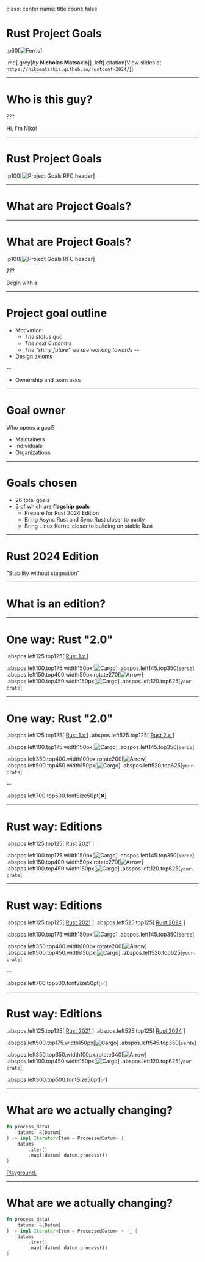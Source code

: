class: center
name: title
count: false

# Rust Project Goals

.p60[![Ferris](./images/ferris.svg)]

.me[.grey[*by* **Nicholas Matsakis**]]
.left[.citation[View slides at `https://nikomatsakis.github.io/rustconf-2024/`]]

---

# Who is this guy?

???

Hi, I'm Niko!

---

# Rust Project Goals

.p100[![Project Goals RFC header](./images/project-goals-rfc.png)]

---

# What are Project Goals?

---

# What are Project Goals?

.p100[![Project Goals RFC header](./images/submission-period.png)]

???

Begin with a 

---

# Project goal outline

* Motivation:
    * *The status quo*
    * *The next 6 months*
    * *The "shiny future" we are working towards*
--
* Design axioms

--
* Ownership and team asks

---

# Goal owner

Who opens a goal?

* Maintainers
* Individuals
* Organizations

---

# Goals chosen

* 26 total goals
* 3 of which are **flagship goals**
    * Prepare for Rust 2024 Edition
    * Bring Async Rust and Sync Rust closer to parity
    * Bring Linux Kernel closer to building on stable Rust

---

# Rust 2024 Edition

"Stability without stagnation"

---

# What is an edition?

---

# One way: Rust "2.0"

.abspos.left125.top125[ <u>Rust 1.x </u> ]

.abspos.left100.top175.width150px[![Cargo](./images/cargo.png)]
.abspos.left145.top350[<code>serde</code>]
.abspos.left150.top400.width50px.rotate270[![Arrow](./images/Arrow.png)]
.abspos.left100.top450.width150px[![Cargo](./images/cargo.png)]
.abspos.left120.top625[<code>your-crate</code>]

---

# One way: Rust "2.0"

.abspos.left125.top125[ <u>Rust 1.x </u> ]
.abspos.left525.top125[ <u>Rust 2.x </u> ]

.abspos.left100.top175.width150px[![Cargo](./images/cargo.png)]
.abspos.left145.top350[<code>serde</code>]

.abspos.left350.top400.width100px.rotate200[![Arrow](./images/Arrow.png)]
.abspos.left500.top450.width150px[![Cargo](./images/cargo.png)]
.abspos.left520.top625[<code>your-crate</code>]

--

.abspos.left700.top500.fontSize50pt[❌]

---

# Rust way: Editions

.abspos.left125.top125[ <u>Rust 2021</u> ]

.abspos.left100.top175.width150px[![Cargo](./images/cargo.png)]
.abspos.left145.top350[<code>serde</code>]
.abspos.left150.top400.width50px.rotate270[![Arrow](./images/Arrow.png)]
.abspos.left100.top450.width150px[![Cargo](./images/cargo.png)]
.abspos.left120.top625[<code>your-crate</code>]

---

# Rust way: Editions

.abspos.left125.top125[ <u>Rust 2021</u> ]
.abspos.left525.top125[ <u>Rust 2024</u> ]

.abspos.left100.top175.width150px[![Cargo](./images/cargo.png)]
.abspos.left145.top350[<code>serde</code>]

.abspos.left350.top400.width100px.rotate200[![Arrow](./images/Arrow.png)]
.abspos.left500.top450.width150px[![Cargo](./images/cargo.png)]
.abspos.left520.top625[<code>your-crate</code>]

--

.abspos.left700.top500.fontSize50pt[✅]

---

# Rust way: Editions

.abspos.left125.top125[ <u>Rust 2021</u> ]
.abspos.left525.top125[ <u>Rust 2024</u> ]

.abspos.left500.top175.width150px[![Cargo](./images/cargo.png)]
.abspos.left545.top350[<code>serde</code>]

.abspos.left350.top350.width100px.rotate340[![Arrow](./images/Arrow.png)]
.abspos.left100.top450.width150px[![Cargo](./images/cargo.png)]
.abspos.left120.top625[<code>your-crate</code>]

.abspos.left300.top500.fontSize50pt[✅]

---

# What are we actually changing?

```rust
fn process_data(
    datums: &[Datum]
) -> impl Iterator<Item = ProcessedDatum> {
    datums
        .iter()
        .map(|datum| datum.process())
}
```

[Playground.](https://play.rust-lang.org/?version=stable&mode=debug&edition=2021&gist=89418b7fe6748de2c4a335c7d529daa8)

---

# What are we actually changing?

```rust
fn process_data(
    datums: &[Datum]
) -> impl Iterator<Item = ProcessedDatum> + '_ {
    datums
        .iter()
        .map(|datum| datum.process())
}
```